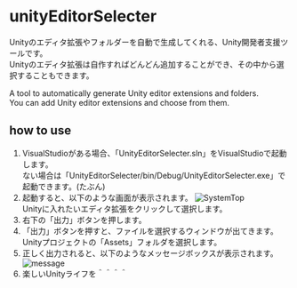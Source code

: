 # unityEditorSelecter
Unityのエディタ拡張やフォルダーを自動で生成してくれる、Unity開発者支援ツールです。<br>
Unityのエディタ拡張は自作すればどんどん追加することができ、その中から選択することもできます。<br>

A tool to automatically generate Unity editor extensions and folders.<br>
You can add Unity editor extensions and choose from them.<br>

## how to use
1. VisualStudioがある場合、「UnityEditorSelecter.sln」をVisualStudioで起動します。<br>
ない場合は「UnityEditorSelecter/bin/Debug/UnityEditorSelecter.exe」で起動できます。(たぶん)
2. 起動すると、以下のような画面が表示されます。
![SystemTop](https://user-images.githubusercontent.com/39897091/75446380-a83b6a80-59aa-11ea-865f-395c21702c2c.png)<br>
Unityに入れたいエディタ拡張をクリックして選択します。
3. 右下の「出力」ボタンを押します。
4. 「出力」ボタンを押すと、ファイルを選択するウィンドウが出てきます。<br>
Unityプロジェクトの「Assets」フォルダを選択します。
5. 正しく出力されると、以下のようなメッセージボックスが表示されます。
![message](https://user-images.githubusercontent.com/39897091/75446845-868eb300-59ab-11ea-8445-2ad259b9f0d3.png)
6. 楽しいUnityライフを＾＾＾＾
